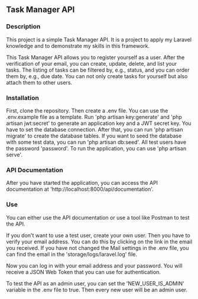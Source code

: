 ## Task Manager API

### Description
This project is a simple Task Manager API. It is a project to apply my Laravel knowledge and to demonstrate my skills in this framework.

This Task Manager API allows you to register yourself as a user. After the verification of your email, you can create, update, delete, and list your tasks. The listing of tasks can be filtered by, e.g., status, and you can order them by, e.g., due date. You can not only create tasks for yourself but also attach them to other users.

### Installation
First, clone the repository. Then create a .env file. You can use the .env.example file as a template. Run 'php artisan key:generate' and 'php artisan jwt:secret' to generate an application key and a JWT secret key. You have to set the database connection. After that, you can run 'php artisan migrate' to create the database tables. If you want to seed the database with some test data, you can run 'php artisan db:seed'. All test users have the password 'password'. To run the application, you can use 'php artisan serve'.

### API Documentation
After you have started the application, you can access the API documentation at 'http://localhost:8000/api/documentation'.

### Use
You can either use the API documentation or use a tool like Postman to test the API.

If you don't want to use a test user, create your own user. Then you have to verify your email address. You can do this by clicking on the link in the email you received. If you have not changed the Mail settings in the .env file, you can find the email in the 'storage/logs/laravel.log' file.

Now you can log in with your email address and your password. You will receive a JSON Web Token that you can use for authentication.

To test the API as an admin user, you can set the 'NEW_USER_IS_ADMIN' variable in the .env file to true. Then every new user will be an admin user.


